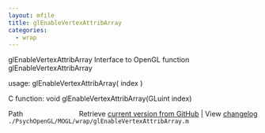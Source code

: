 ```yaml
---
layout: mfile
title: glEnableVertexAttribArray
categories:
  - wrap
---
```


glEnableVertexAttribArray  Interface to OpenGL function glEnableVertexAttribArray

usage:  glEnableVertexAttribArray\( index \)

C function:  void glEnableVertexAttribArray\(GLuint index\)


<div class="code_header" style="text-align:right;">
  <span style="float:left;">Path&nbsp;&nbsp;</span> <span class="counter">Retrieve <a href=
  "https://raw.github.com/Psychtoolbox-3/Psychtoolbox-3/beta/./PsychOpenGL/MOGL/wrap/glEnableVertexAttribArray.m">current version from GitHub</a> | View <a href=
  "https://github.com/Psychtoolbox-3/Psychtoolbox-3/commits/beta/./PsychOpenGL/MOGL/wrap/glEnableVertexAttribArray.m">changelog</a></span>
</div>
<div class="code">
  <code>./PsychOpenGL/MOGL/wrap/glEnableVertexAttribArray.m</code>
</div>
